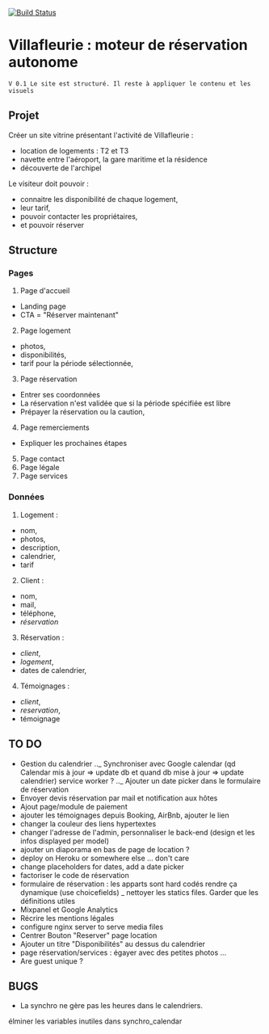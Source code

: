 [![Build Status](https://travis-ci.org/fhinkel/create-download-link.svg?branch=master)](https://travis-ci.org/fhinkel/create-download-link)

# Villafleurie : moteur de réservation autonome

`V 0.1 Le site est structuré. Il reste à appliquer le contenu et les visuels`

## Projet

Créer un site vitrine présentant l'activité de Villafleurie :

- location de logements : T2 et T3
- navette entre l'aéroport, la gare maritime et la résidence
- découverte de l'archipel

Le visiteur doit pouvoir :

- connaitre les disponibilité de chaque logement,
- leur tarif,
- pouvoir contacter les propriétaires,
- et pouvoir réserver

## Structure

### Pages

1. Page d'accueil

- Landing page
- CTA = "Réserver maintenant"

2. Page logement

- photos,
- disponibilités,
- tarif pour la période sélectionnée,

3. Page réservation

- Entrer ses coordonnées
- La réservation n'est validée que si la période spécifiée est libre
- Prépayer la réservation ou la caution,

4. Page remerciements

- Expliquer les prochaines étapes

5. Page contact
6. Page légale
7. Page services

### Données

1. Logement :

- nom,
- photos,
- description,
- calendrier,
- tarif

2. Client :

- nom,
- mail,
- téléphone,
- _réservation_

3. Réservation :

- _client_,
- _logement_,
- dates de calendrier,

4. Témoignages :

- _client_,
- _reservation_,
- témoignage

## TO DO

- Gestion du calendrier
  ..\_ Synchroniser avec Google calendar (qd Calendar mis à jour => update db et quand db mise à jour => update calendrier) service worker ?
  ..\_ Ajouter un date picker dans le formulaire de réservation
- Envoyer devis réservation par mail et notification aux hôtes
- Ajout page/module de paiement
- ajouter les témoignages depuis Booking, AirBnb, ajouter le lien
- changer la couleur des liens hypertextes
- changer l'adresse de l'admin, personnaliser le back-end (design et les infos displayed per model)
- ajouter un diaporama en bas de page de location ?
- deploy on Heroku or somewhere else … don't care
- change placeholders for dates, add a date picker
- factoriser le code de réservation
- formulaire de réservation : les apparts sont hard codés rendre ça dynamique (use choicefields)
  \_ nettoyer les statics files. Garder que les définitions utiles
- Mixpanel et Google Analytics
- Récrire les mentions légales
- configure nginx server to serve media files
- Centrer Bouton "Reserver" page location
- Ajouter un titre "Disponibilités" au dessus du calendrier
- page réservation/services : égayer avec des petites photos …
- Are guest unique ?

## BUGS

- La synchro ne gère pas les heures dans le calendriers.

élminer les variables inutiles dans synchro_calendar
